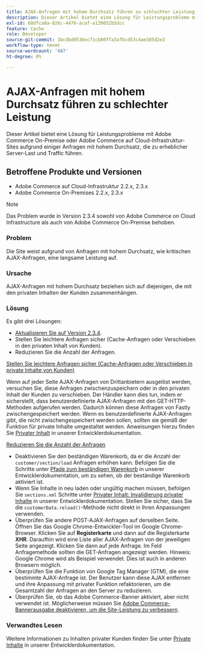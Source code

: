 ```yaml
---
title: AJAX-Anfragen mit hohem Durchsatz führen zu schlechter Leistung
description: Dieser Artikel bietet eine Lösung für Leistungsprobleme mit Adobe Commerce On-Premise oder Adobe Commerce auf Cloud-Infrastruktur-Sites aufgrund einiger Anfragen mit hohem Durchsatz, die zu erheblicher Server-Last und Traffic führen.
exl-id: 68dfca8a-826c-4476-acaf-a139052b5dcc
feature: Cache
role: Developer
source-git-commit: 3bcdbd0536ec71cb80ffa3afbcd53c4ae385d2e3
workflow-type: tm+mt
source-wordcount: '487'
ht-degree: 0%

---
```


# AJAX-Anfragen mit hohem Durchsatz führen zu schlechter Leistung

Dieser Artikel bietet eine Lösung für Leistungsprobleme mit Adobe Commerce On-Premise oder Adobe Commerce auf Cloud-Infrastruktur-Sites aufgrund einiger Anfragen mit hohem Durchsatz, die zu erheblicher Server-Last und Traffic führen.

## Betroffene Produkte und Versionen

* Adobe Commerce auf Cloud-Infrastruktur 2.2.x, 2.3.x
* Adobe Commerce On-Premises 2.2.x, 2.3.x

>[!NOTE]
>
>Das Problem wurde in Version 2.3.4 sowohl von Adobe Commerce on Cloud Infrastructure als auch von Adobe Commerce On-Premise behoben.

### Problem

Die Site weist aufgrund von Anfragen mit hohem Durchsatz, wie kritischen AJAX-Anfragen, eine langsame Leistung auf.

### Ursache

AJAX-Anfragen mit hohem Durchsatz beziehen sich auf diejenigen, die mit den privaten Inhalten der Kunden zusammenhängen.

### Lösung

Es gibt drei Lösungen:

* [Aktualisieren Sie auf Version 2.3.4](https://experienceleague.adobe.com/de/docs/commerce-cloud-service/user-guide/develop/upgrade/commerce-version).
* Stellen Sie leichtere Anfragen sicher (Cache-Anfragen oder Verschieben in den privaten Inhalt von Kunden).
* Reduzieren Sie die Anzahl der Anfragen.

<u>Stellen Sie leichtere Anfragen sicher (Cache-Anfragen oder Verschieben in private Inhalte von Kunden)</u>

Wenn auf jeder Seite AJAX-Anfragen von Drittanbietern ausgelöst werden, versuchen Sie, diese Anfragen zwischenzuspeichern oder in den privaten Inhalt der Kunden zu verschieben. Der Händler kann dies tun, indem er sicherstellt, dass benutzerdefinierte AJAX-Anfragen mit den GET-HTTP-Methoden aufgerufen werden. Dadurch können diese Anfragen von Fastly zwischengespeichert werden. Wenn es benutzerdefinierte AJAX-Anfragen gibt, die nicht zwischengespeichert werden sollen, sollten sie gemäß der Funktion für private Inhalte umgestaltet werden. Anweisungen hierzu finden Sie [Privater Inhalt](https://developer.adobe.com/commerce/php/development/cache/page/private-content/) in unserer Entwicklerdokumentation.

<u>Reduzieren Sie die Anzahl der Anfragen</u>

* Deaktivieren Sie den beständigen Warenkorb, da er die Anzahl der `customer/section/load` Anfragen erhöhen kann. Befolgen Sie die Schritte unter [Pfade zum beständigen Warenkorb](https://experienceleague.adobe.com/de/docs/commerce-operations/configuration-guide/paths/config-reference-general) in unserer Entwicklerdokumentation, um zu sehen, ob der beständige Warenkorb aktiviert ist.
* Wenn Sie Inhalte in neu laden oder ungültig machen müssen, befolgen Sie `sections.xml` Schritte unter [Privater Inhalt: Invalidierung privater Inhalte](https://developer.adobe.com/commerce/php/development/cache/page/private-content/#invalidate-private-content) in unserer Entwicklerdokumentation. Stellen Sie sicher, dass Sie die `customerData.reload()`-Methode nicht direkt in Ihren Anpassungen verwenden.
* Überprüfen Sie andere POST-AJAX-Anfragen auf derselben Seite. Öffnen Sie das Google Chrome-Entwickler-Tool im Google Chrome-Browser. Klicken Sie auf **Registerkarte** und dann auf die Registerkarte **XHR**. Daraufhin wird eine Liste aller AJAX-Anfragen von der jeweiligen Seite angezeigt. Klicken Sie dann auf jede Anfrage. Im Feld Anfragemethode sollten die GET-Anfragen angezeigt werden. Hinweis: Google Chrome wird als Beispiel verwendet. Dies ist auch in anderen Browsern möglich.
* Überprüfen Sie die Funktion von Google Tag Manager (GTM), die eine bestimmte AJAX-Anfrage ist. Der Benutzer kann diese AJAX entfernen und ihre Anpassung mit privater Funktion refaktorieren, um die Gesamtzahl der Anfragen an den Server zu reduzieren.
* Überprüfen Sie, ob das Adobe Commerce-Banner aktiviert, aber nicht verwendet ist. Möglicherweise müssen Sie [Adobe Commerce-Bannerausgabe deaktivieren, um die Site-Leistung zu verbessern](/help/troubleshooting/miscellaneous/disable-magento-banner-output-to-improve-site-performance.md).

### Verwandtes Lesen

Weitere Informationen zu Inhalten privater Kunden finden Sie unter [Private Inhalte](https://developer.adobe.com/commerce/php/development/cache/page/private-content/) in unserer Entwicklerdokumentation.
